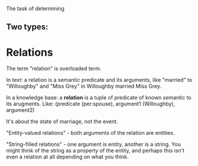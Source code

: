 The task of determining 

Two types:
- 

# Relations
The term "relation" is overloaded term. 

In text: a relation is a semantic predicate and its arguments, like "married" to "Willoughby" and "Miss Grey" in Willoughby married Miss Grey.

In a knowledge base: a **relation** is a tuple of predicate of known semantic to its arugments. Like:
(predicate (per:spouse), argument1 (Willoughby), argument2)

It's about the state of marriage, not the event.

"Entity-valued relations" - both arguments of the relation are entities.

"String-filled relations" - one argument is entity, another is a string. You might think of the string as a property of the entity, and perhaps this isn't even a relation at all depending on what you think.